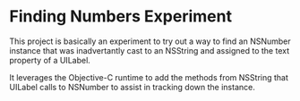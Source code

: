 # Finding Numbers Experiment

This project is basically an experiment to try out a way to find an NSNumber instance that was inadvertantly cast to an NSString and assigned to the text property of a UILabel.

It leverages the Objective-C runtime to add the methods from NSString that UILabel calls to NSNumber to assist in tracking down the instance.
